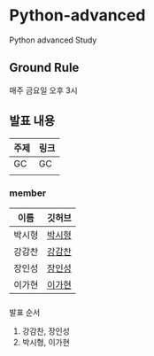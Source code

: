 # Python-advanced
Python advanced Study

## Ground Rule
매주 금요일 오후 3시

## 발표 내용
|주제|링크|
|---|---|
|GC|GC|
|||

### member
|이름|깃허브|
|---|---|
|박시형|[박시형](https://github.com/sihyeong671)|
|강감찬|[강감찬](https://github.com/gsgh3016)|
|장인성|[장인성](https://github.com/jis4969)|
|이가현|[이가현](https://github.com/best11gh)|

### 
발표 순서
1. 강감찬, 장인성
2. 박시형, 이가현
